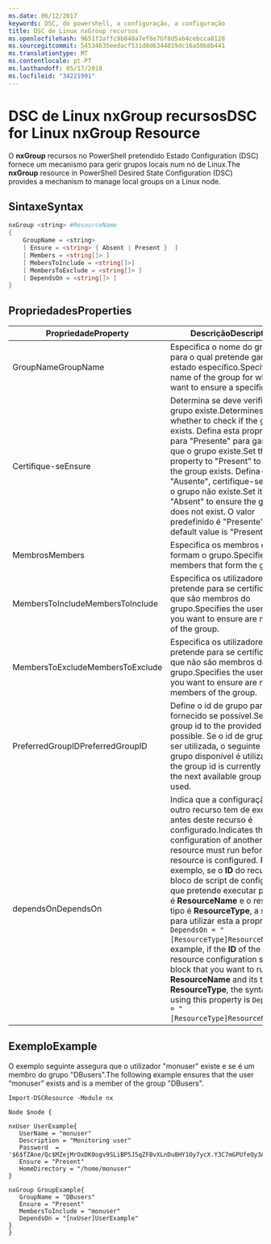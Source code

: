 ```yaml
---
ms.date: 06/12/2017
keywords: DSC, do powershell, a configuração, a configuração
title: DSC de Linux nxGroup recursos
ms.openlocfilehash: 9651f3affc9b040a7ef8e7bf8d5ab4cebcca8128
ms.sourcegitcommit: 54534635eedacf531d8d6344019dc16a50b8b441
ms.translationtype: MT
ms.contentlocale: pt-PT
ms.lasthandoff: 05/17/2018
ms.locfileid: "34221991"
---
```

# <a name="dsc-for-linux-nxgroup-resource"></a><span data-ttu-id="8ed4b-103">DSC de Linux nxGroup recursos</span><span class="sxs-lookup"><span data-stu-id="8ed4b-103">DSC for Linux nxGroup Resource</span></span>

<span data-ttu-id="8ed4b-104">O **nxGroup** recursos no PowerShell pretendido Estado Configuration (DSC) fornece um mecanismo para gerir grupos locais num nó de Linux.</span><span class="sxs-lookup"><span data-stu-id="8ed4b-104">The **nxGroup** resource in PowerShell Desired State Configuration (DSC) provides a mechanism to manage local groups on a Linux node.</span></span>

## <a name="syntax"></a><span data-ttu-id="8ed4b-105">Sintaxe</span><span class="sxs-lookup"><span data-stu-id="8ed4b-105">Syntax</span></span>

```powershell
nxGroup <string> #ResourceName
{
    GroupName = <string>
    [ Ensure = <string> { Absent | Present }  ]
    [ Members = <string[]> ]
    [ MebersToInclude = <string[]>]
    [ MembersToExclude = <string[]> ]
    [ DependsOn = <string[]> ]
}

```

## <a name="properties"></a><span data-ttu-id="8ed4b-106">Propriedades</span><span class="sxs-lookup"><span data-stu-id="8ed4b-106">Properties</span></span>

|  <span data-ttu-id="8ed4b-107">Propriedade</span><span class="sxs-lookup"><span data-stu-id="8ed4b-107">Property</span></span> |  <span data-ttu-id="8ed4b-108">Descrição</span><span class="sxs-lookup"><span data-stu-id="8ed4b-108">Description</span></span> |
|---|---|
| <span data-ttu-id="8ed4b-109">GroupName</span><span class="sxs-lookup"><span data-stu-id="8ed4b-109">GroupName</span></span>| <span data-ttu-id="8ed4b-110">Especifica o nome do grupo para o qual pretende garantir um estado específico.</span><span class="sxs-lookup"><span data-stu-id="8ed4b-110">Specifies the name of the group for which you want to ensure a specific state.</span></span>|
| <span data-ttu-id="8ed4b-111">Certifique-se</span><span class="sxs-lookup"><span data-stu-id="8ed4b-111">Ensure</span></span>| <span data-ttu-id="8ed4b-112">Determina se deve verificar se o grupo existe.</span><span class="sxs-lookup"><span data-stu-id="8ed4b-112">Determines whether to check if the group exists.</span></span> <span data-ttu-id="8ed4b-113">Defina esta propriedade para "Presente" para garantir que o grupo existe.</span><span class="sxs-lookup"><span data-stu-id="8ed4b-113">Set this property to "Present" to ensure the group exists.</span></span> <span data-ttu-id="8ed4b-114">Defina-o para "Ausente", certifique-se de que o grupo não existe.</span><span class="sxs-lookup"><span data-stu-id="8ed4b-114">Set it to "Absent" to ensure the group does not exist.</span></span> <span data-ttu-id="8ed4b-115">O valor predefinido é "Presente".</span><span class="sxs-lookup"><span data-stu-id="8ed4b-115">The default value is "Present".</span></span>|
| <span data-ttu-id="8ed4b-116">Membros</span><span class="sxs-lookup"><span data-stu-id="8ed4b-116">Members</span></span>| <span data-ttu-id="8ed4b-117">Especifica os membros que formam o grupo.</span><span class="sxs-lookup"><span data-stu-id="8ed4b-117">Specifies the members that form the group.</span></span>|
| <span data-ttu-id="8ed4b-118">MembersToInclude</span><span class="sxs-lookup"><span data-stu-id="8ed4b-118">MembersToInclude</span></span>| <span data-ttu-id="8ed4b-119">Especifica os utilizadores que pretende para se certificar de que são membros do grupo.</span><span class="sxs-lookup"><span data-stu-id="8ed4b-119">Specifies the users who you want to ensure are members of the group.</span></span>|
| <span data-ttu-id="8ed4b-120">MembersToExclude</span><span class="sxs-lookup"><span data-stu-id="8ed4b-120">MembersToExclude</span></span>| <span data-ttu-id="8ed4b-121">Especifica os utilizadores que pretende para se certificar de que não são membros do grupo.</span><span class="sxs-lookup"><span data-stu-id="8ed4b-121">Specifies the users who you want to ensure are not members of the group.</span></span>|
| <span data-ttu-id="8ed4b-122">PreferredGroupID</span><span class="sxs-lookup"><span data-stu-id="8ed4b-122">PreferredGroupID</span></span>| <span data-ttu-id="8ed4b-123">Define o id de grupo para o valor fornecido se possível.</span><span class="sxs-lookup"><span data-stu-id="8ed4b-123">Sets the group id to the provided value if possible.</span></span> <span data-ttu-id="8ed4b-124">Se o id de grupo está a ser utilizada, o seguinte id de grupo disponível é utilizado.</span><span class="sxs-lookup"><span data-stu-id="8ed4b-124">If the group id is currently in use, the next available group id is used.</span></span>|
| <span data-ttu-id="8ed4b-125">dependsOn</span><span class="sxs-lookup"><span data-stu-id="8ed4b-125">DependsOn</span></span> | <span data-ttu-id="8ed4b-126">Indica que a configuração de outro recurso tem de executar antes deste recurso é configurado.</span><span class="sxs-lookup"><span data-stu-id="8ed4b-126">Indicates that the configuration of another resource must run before this resource is configured.</span></span> <span data-ttu-id="8ed4b-127">Por exemplo, se o **ID** do recurso de bloco de script de configuração que pretende executar primeiro é **ResourceName** e o respetivo tipo é **ResourceType**, a sintaxe para utilizar esta a propriedade é `DependsOn = "[ResourceType]ResourceName"`.</span><span class="sxs-lookup"><span data-stu-id="8ed4b-127">For example, if the **ID** of the resource configuration script block that you want to run first is **ResourceName** and its type is **ResourceType**, the syntax for using this property is `DependsOn = "[ResourceType]ResourceName"`.</span></span>|

## <a name="example"></a><span data-ttu-id="8ed4b-128">Exemplo</span><span class="sxs-lookup"><span data-stu-id="8ed4b-128">Example</span></span>

<span data-ttu-id="8ed4b-129">O exemplo seguinte assegura que o utilizador "monuser" existe e se é um membro do grupo "DBusers".</span><span class="sxs-lookup"><span data-stu-id="8ed4b-129">The following example ensures that the user “monuser” exists and is a member of the group "DBusers".</span></span>

```
Import-DSCResource -Module nx

Node $node {

nxUser UserExample{
   UserName = "monuser"
   Description = "Monitoring user"
   Password  =    '$6$fZAne/Qc$MZejMrOxDK0ogv9SLiBP5J5qZFBvXLnDu8HY1Oy7ycX.Y3C7mGPUfeQy3A82ev3zIabhDQnj2ayeuGn02CqE/0'
   Ensure = "Present"
   HomeDirectory = "/home/monuser"
}

nxGroup GroupExample{
   GroupName = "DBusers"
   Ensure = "Present"
   MembersToInclude = "monuser"
   DependsOn = "[nxUser]UserExample"
}
}
```